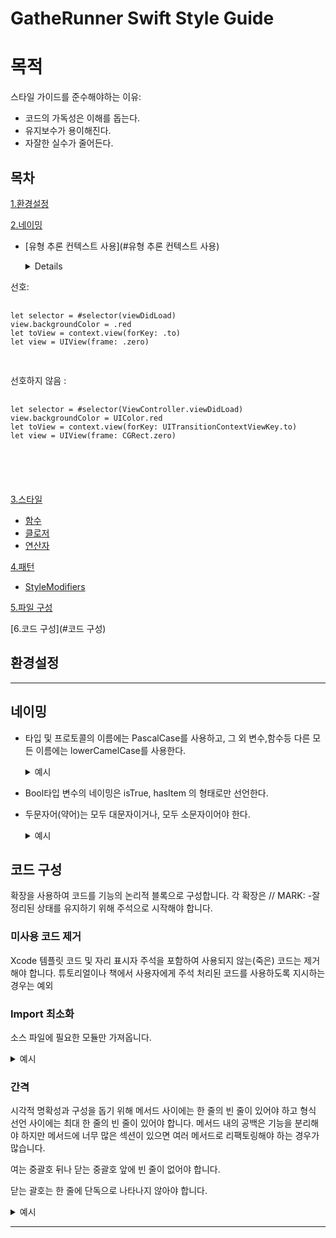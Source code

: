 GatheRunner Swift Style Guide 
=============
# 목적
스타일 가이드를 준수해야하는 이유:
+ 코드의 가독성은 이해를 돕는다.
+ 유지보수가 용이해진다.
+ 자잘한 실수가 줄어든다.   

## 목차
[1.환경설정](#환경설정) 

[2.네이밍](#네이밍)
   + [유형 추론 컨텍스트 사용](#유형 추론 컨텍스트 사용)  
   
     <details>
  <summary>선호:</summary>
  <pre>
  <code>
let selector = #selector(viewDidLoad)
view.backgroundColor = .red
let toView = context.view(forKey: .to)
let view = UIView(frame: .zero)
  </code>
  </pre>

  <summary>선호하지 않음 :</summary>
  
  <pre>
  <code>
let selector = #selector(ViewController.viewDidLoad)
view.backgroundColor = UIColor.red
let toView = context.view(forKey: UITransitionContextViewKey.to)
let view = UIView(frame: CGRect.zero)
   </pre>
   </code>
   </details>  

[3.스타일](#스타일)
   + [함수](#함수)   
   + [클로저](#클로저)   
   + [연산자](#연산자)
     
[4.패턴](#패턴)   
   + [StyleModifiers](#StyleModifiers)   


[5.파일 구성](#파일-구성)   

[6.코드 구성](#코드 구성)   


## 환경설정    
* * *

## 네이밍    
+ 타입 및 프로토콜의 이름에는 PascalCase를 사용하고, 그 외 변수,함수등 다른 모든 이름에는 lowerCamelCase를 사용한다.      

  <details>
  <summary>예시</summary>
  <pre>
  <code>
  protocol Item {
    // ...
  }

  class ChildItem: Item {

    enum ItemType {
      // ...
      }

    var target: [Members] = []
    static let worldName: String = "Earth"

    func addList(_ item: Spaceship) {
      // ...
     }
  }

  let myFleet = SpaceFleet()
  </code>
  </pre>
  </details>  
 
+ Bool타입 변수의 네이밍은 isTrue, hasItem 의 형태로만 선언한다.    
+ 두문자어(약어)는 모두 대문자이거나, 모두 소문자이어야 한다.

  <details>
  <summary>예시</summary>
  
  <pre>
  <code>
  // WRONG
  class UrlValidator {
  func isValidUrl(_ URL: URL) -> Bool {
  // ...
    }
  }

  // RIGHT
  class URLValidator {
  func isValidURL(_ url: URL) -> Bool {
    // ...
     }
   }
   </pre>
   </code>
   </details>        


## 코드 구성    
확장을 사용하여 코드를 기능의 논리적 블록으로 구성합니다. 각 확장은 // MARK: -잘 정리된 상태를 유지하기 위해 주석으로 시작해야 합니다.

### 미사용 코드 제거
Xcode 템플릿 코드 및 자리 표시자 주석을 포함하여 사용되지 않는(죽은) 코드는 제거해야 합니다. 튜토리얼이나 책에서 사용자에게 주석 처리된 코드를 사용하도록 지시하는 경우는 예외

### Import 최소화
소스 파일에 필요한 모듈만 가져옵니다.

  <details>
  <summary>예시</summary>
  
  <pre>
  <code>
  
  // WRONG
import UIKit
import Foundation
var view: UIView
var deviceModels: [String]

  // RIGHT
import UIKit
var view: UIView
var deviceModels: [String]

  // WRONG
import UIKit
var deviceModels: [String]

  // RIGHT
import Foundation
var deviceModels: [String]
   </pre>
   </code>
   </details>    

### 간격
시각적 명확성과 구성을 돕기 위해 메서드 사이에는 한 줄의 빈 줄이 있어야 하고 형식 선언 사이에는 최대 한 줄의 빈 줄이 있어야 합니다. 메서드 내의 공백은 기능을 분리해야 하지만 메서드에 너무 많은 섹션이 있으면 여러 메서드로 리팩토링해야 하는 경우가 많습니다.

여는 중괄호 뒤나 닫는 중괄호 앞에 빈 줄이 없어야 합니다.

닫는 괄호는 한 줄에 단독으로 나타나지 않아야 합니다.

  <details>
  <summary>예시</summary>
  
  <pre>
  <code>
  
  // WRONG
if user.isHappy
{
  // Do something
}
else {
  // Do something else
}

   </code>
   
  <code>
  
  // RIGHT
if user.isHappy {
  // Do something
} else {
  // Do something else
}

   </code>
      </pre>
   </details>  

* * *

